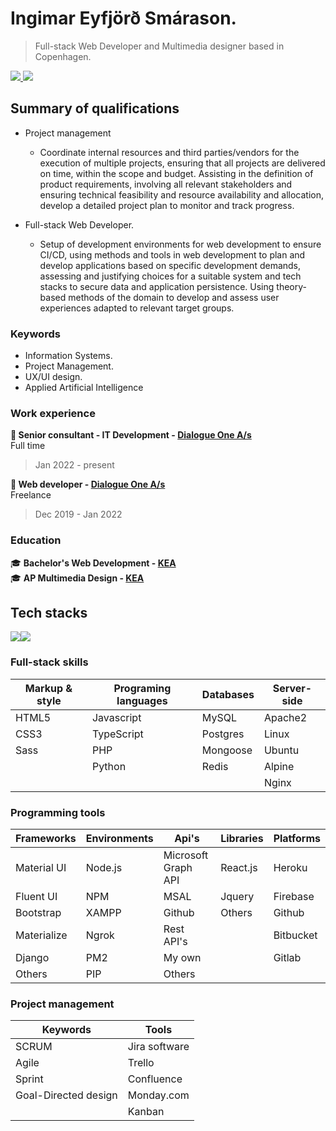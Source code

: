# Ingimar Eyfjörð Smárason. 
> Full-stack Web Developer and Multimedia designer based in Copenhagen.

<a href="https://www.linkedin.com/in/ingimareyfjord">
    <img src="https://img.shields.io/badge/LinkedIn-0077B5?style=for-the-badge&logo=linkedin&logoColor=white" />
</a>
<a href="mailto:ingimareys93@gmail.com">
    <img src="https://img.shields.io/badge/Gmail-D14836?style=for-the-badge&logo=gmail&logoColor=white" />
</a>

## Summary of qualifications

- Project management
    - Coordinate internal resources and third parties/vendors for the execution of multiple projects, ensuring that all projects are delivered on time, within the scope and budget. Assisting in the definition of product requirements, involving all relevant stakeholders and ensuring technical feasibility and resource availability and allocation, develop a detailed project plan to monitor and track progress.

- Full-stack Web Developer.
    - Setup of development environments for web development to ensure CI/CD, using methods and tools in web development to plan and develop applications based on specific development demands, assessing and justifying choices for a suitable system and tech stacks to secure data and application persistence. Using theory-based methods of the domain to develop and assess user experiences adapted to relevant target groups.

### Keywords
* Information Systems.
* Project Management.
* UX/UI design.
* Applied Artificial Intelligence

### Work experience
**💼 Senior consultant - IT Development - [Dialogue One A/s](https://dialogueone.com/)**<br>
Full time<br> 
> Jan 2022 - present<br>

**💼 Web developer - [Dialogue One A/s](https://dialogueone.com/)**<br>
Freelance<br>
> Dec 2019 - Jan 2022

### Education
🎓 **Bachelor's Web Development - [KEA](https://kea.dk/uddannelser/top-up/webudvikling)**<br>
🎓 **AP Multimedia Design - [KEA](https://kea.dk/uddannelser/erhvervsakademi/multimediedesigner)**



## Tech stacks
<div style="display: flex; flex-direction: row;">
 <img class="img" src="https://github-readme-stats.vercel.app/api?username=ingimar-eyfjord&show_icons=true&theme=radical" />
 <img class="img" src="https://github-readme-stats.vercel.app/api/top-langs/?username=ingimar-eyfjord&theme=radical&layout=compact" />
</div>

### Full-stack skills

| Markup & style    | Programing languages  | Databases     | Server-side  |
| -------------     | -------------         | ------------- | -------------|
| HTML5             | Javascript            | MySQL         | Apache2      |
| CSS3              | TypeScript            | Postgres      | Linux        |
| Sass              | PHP                   | Mongoose      | Ubuntu       |
|                   | Python                | Redis         | Alpine       |
|                   |                       |               | Nginx        |

### Programming tools

| Frameworks    | Environments    | Api's                 | Libraries     | Platforms        |
| ------------- | -------------   | -------------         |-------------  | -------------    | 
| Material UI   | Node.js         | Microsoft Graph API   |React.js       | Heroku           |
| Fluent UI     | NPM             | MSAL                  |Jquery         | Firebase         |
| Bootstrap     | XAMPP           | Github                |Others         | Github           |
| Materialize   | Ngrok           | Rest API's            |               | Bitbucket        |
| Django        | PM2             | My own                |               | Gitlab           |
| Others        | PIP             | Others                |               |                  |

### Project management
| Keywords      | Tools         |
| ------------- | ------------- |
| SCRUM | Jira software | 
| Agile | Trello        |
| Sprint | Confluence |
| Goal-Directed design | Monday.com |
| | Kanban |


